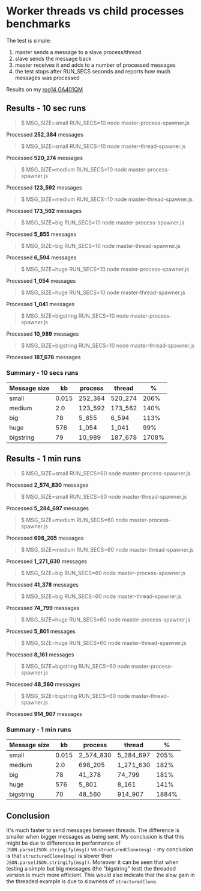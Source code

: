# Worker threads vs child processes benchmarks

The test is simple:

1. master sends a message to a slave process/thread
2. slave sends the message back
3. master receives it and adds to a number of processed messages
4. the test stops after RUN_SECS seconds and reports how much messages was processed

Results on my [rog14 GA401QM](https://rog.asus.com/laptops/rog-zephyrus/2021-rog-zephyrus-g14-series/spec)

## Results - 10 sec runs

> $ MSG_SIZE=small RUN_SECS=10 node master-process-spawner.js

Processed **252_384** messages

> $ MSG_SIZE=small RUN_SECS=10 node master-thread-spawner.js 

Processed **520_274** messages

> $ MSG_SIZE=medium RUN_SECS=10 node master-process-spawner.js 

Processed **123_592** messages

> $ MSG_SIZE=medium RUN_SECS=10 node master-thread-spawner.js 

Processed **173_562** messages

> $ MSG_SIZE=big RUN_SECS=10 node master-process-spawner.js

Processed **5_855** messages

> $ MSG_SIZE=big RUN_SECS=10 node master-thread-spawner.js 

Processed **6_594** messages

> $ MSG_SIZE=huge RUN_SECS=10 node master-process-spawner.js

Processed **1_054** messages

> $ MSG_SIZE=huge RUN_SECS=10 node master-thread-spawner.js

Processed **1_041** messages

> $ MSG_SIZE=bigstring RUN_SECS=10 node master-process-spawner.js

Processed **10_989** messages

> $ MSG_SIZE=bigstring RUN_SECS=10 node master-thread-spawner.js

Processed **187_678** messages

### Summary - 10 secs runs

| Message size | kb    | process | thread  | %     |
|--------------|-------|---------|---------|-------|
| small        | 0.015 | 252_384 | 520_274 | 206%  |
| medium       | 2.0   | 123_592 | 173_562 | 140%  |
| big          | 78    | 5_855   | 6_594   | 113%  |
| huge         | 576   | 1_054   | 1_041   | 99%   |
| bigstring    | 79    | 10_989  | 187_678 | 1708% |

## Results - 1 min runs

> $ MSG_SIZE=small RUN_SECS=60 node master-process-spawner.js

Processed **2_574_830** messages

> $ MSG_SIZE=small RUN_SECS=60 node master-thread-spawner.js 

Processed **5_284_697** messages

> $ MSG_SIZE=medium RUN_SECS=60 node master-process-spawner.js 

Processed **698_205** messages

> $ MSG_SIZE=medium RUN_SECS=60 node master-thread-spawner.js 

Processed **1_271_630** messages

> $ MSG_SIZE=big RUN_SECS=60 node master-process-spawner.js

Processed **41_378** messages

> $ MSG_SIZE=big RUN_SECS=60 node master-thread-spawner.js 

Processed **74_799** messages

> $ MSG_SIZE=huge RUN_SECS=60 node master-process-spawner.js

Processed **5_801** messages

> $ MSG_SIZE=huge RUN_SECS=60 node master-thread-spawner.js

Processed **8_161** messages

> $ MSG_SIZE=bigstring RUN_SECS=60 node master-process-spawner.js

Processed **48_560** messages

> $ MSG_SIZE=bigstring RUN_SECS=60 node master-thread-spawner.js

Processed **914_907** messages


### Summary - 1 min runs

| Message size | kb    | process   | thread    | %     |
|--------------|-------|-----------|-----------|-------|
| small        | 0.015 | 2_574_830 | 5_284_697 | 205%  |
| medium       | 2.0   | 698_205   | 1_271_630 | 182%  |
| big          | 78    | 41_378    | 74_799    | 181%  |
| huge         | 576   | 5_801     | 8_161     | 141%  |
| bigstring    | 70    | 48_560    | 914_907   | 1884% |

## Conclusion

It's much faster to send messages between threads. The difference is smaller when bigger messages as being sent. My conclusion is that this might be due to differences in performance of `JSON.parse(JSON.stringify(msg))` vs `structuredClone(msg)` - my conclusion is that `structuredClone(msg)` is slower then `JSON.parse(JSON.stringify(msg))`. Moreover it can be seen that when testing a simple but big messages (the "bigstring" test) the threaded version is much more efficient. This would also indicate that the slow gain in the threaded example is due to slowness of `structuredClone`. 
